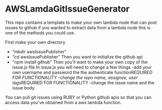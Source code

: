 # AWSLamdaGitIssueGenerator
This repo contains a template to make your own lambda node that can post issues to github if you wanted to extract data from a lambda node this is one of the methods you could use.

First make your own directory
  - "mkdir awsIssuePublisher"
  - "cd awsIssuePublisher"
Then you want to initialize the github api
  - "npm install github"
Then you'll want to make your own copy of the issue.js file
In issue.js you will need to change a few things
  -add your own username and password the the authenticate function*REQUIRED FOR FUNCTIONALITY
  -change the repo name, assignee, user tags*REQUIRED FOR FUNCTIONALITY
  -change the issue name and the issue body.

You can pull git issues using RUBY or Python github apis so that you can access data you've obtained from a aws lambda function.
